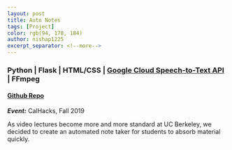 ```yaml
---
layout: post
title: Auto Notes
tags: [Project]
color: rgb(94, 178, 184)
author: nishap1225
excerpt_separator: <!--more-->
---
```

### Python | Flask | HTML/CSS | [Google Cloud Speech-to-Text API](https://cloud.google.com/speech-to-text/) | FFmpeg  

#### [Github Repo](https://github.com/LarynQi/AutoNotes)  
***Event:*** CalHacks, Fall 2019  

<!--more-->
As video lectures become more and more standard at UC Berkeley, we decided to create an automated note taker for students to absorb material quickly.
